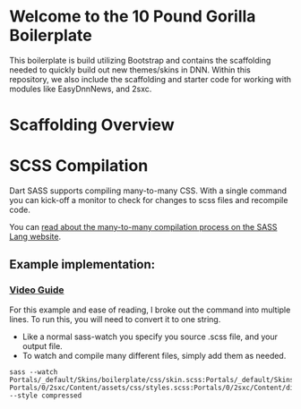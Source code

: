# Welcome to the 10 Pound Gorilla Boilerplate

This boilerplate is build utilizing Bootstrap and contains the scaffolding needed to quickly build out new themes/skins in DNN. Within this repository, we also include the scaffolding and starter code for working with modules like EasyDnnNews, and 2sxc.

# Scaffolding Overview


# SCSS Compilation
Dart SASS supports compiling many-to-many CSS. With a single command you can kick-off a monitor to check for changes to scss files and recompile code.

You can [read about the many-to-many compilation process on the SASS Lang website](https://sass-lang.com/documentation/cli/dart-sass/#many-to-many-mode).

## Example implementation:

### [Video Guide](https://www.loom.com/share/b8389e8df66e4db49a0280dea99ea6f6?sid=fbc3d750-446a-4b37-8ad0-ebebd1676d5f)

For this example and ease of reading, I broke out the command into multiple lines. To run this, you will need to convert it to one string. 
- Like a normal sass-watch you specify you source .scss file, and your output file.
- To watch and compile many different files, simply add them as needed.

```
sass --watch 
Portals/_default/Skins/boilerplate/css/skin.scss:Portals/_default/Skins/boilerplate/css/skin.css 
Portals/0/2sxc/Content/assets/css/styles.scss:Portals/0/2sxc/Content/dist/styles.min.css 
--style compressed
```